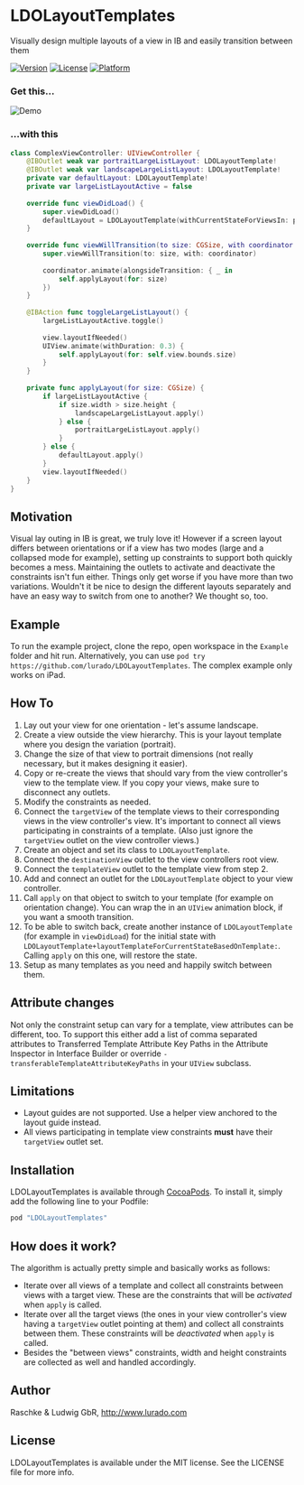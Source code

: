 # LDOLayoutTemplates

Visually design multiple layouts of a view in IB and easily transition between them

[![Version](https://img.shields.io/cocoapods/v/LDOLayoutTemplates.svg?style=flat)](http://cocoapods.org/pods/LDOLayoutTemplates)
[![License](https://img.shields.io/cocoapods/l/LDOLayoutTemplates.svg?style=flat)](http://cocoapods.org/pods/LDOLayoutTemplates)
[![Platform](https://img.shields.io/cocoapods/p/LDOLayoutTemplates.svg?style=flat)](http://cocoapods.org/pods/LDOLayoutTemplates)

### Get this...

![Demo](Screenshots/DashboardExample.gif)

### ...with this

```Swift
class ComplexViewController: UIViewController {
    @IBOutlet weak var portraitLargeListLayout: LDOLayoutTemplate!
    @IBOutlet weak var landscapeLargeListLayout: LDOLayoutTemplate!
    private var defaultLayout: LDOLayoutTemplate!
    private var largeListLayoutActive = false
    
    override func viewDidLoad() {
        super.viewDidLoad()
        defaultLayout = LDOLayoutTemplate(withCurrentStateForViewsIn: portraitLargeListLayout)
    }
    
    override func viewWillTransition(to size: CGSize, with coordinator: UIViewControllerTransitionCoordinator) {
        super.viewWillTransition(to: size, with: coordinator)
        
        coordinator.animate(alongsideTransition: { _ in
            self.applyLayout(for: size)
        })
    }
    
    @IBAction func toggleLargeListLayout() {
        largeListLayoutActive.toggle()
        
        view.layoutIfNeeded()
        UIView.animate(withDuration: 0.3) {
            self.applyLayout(for: self.view.bounds.size)
        }
    }
    
    private func applyLayout(for size: CGSize) {
        if largeListLayoutActive {
            if size.width > size.height {
                landscapeLargeListLayout.apply()
            } else {
                portraitLargeListLayout.apply()
            }
        } else {
            defaultLayout.apply()
        }
        view.layoutIfNeeded()
    }
}
```

## Motivation

Visual lay outing in IB is great, we truly love it!
However if a screen layout differs between orientations or if a view has two modes (large and a collapsed mode for example), setting up constraints to support both quickly becomes a mess.
Maintaining the outlets to activate and deactivate the constraints isn't fun either.
Things only get worse if you have more than two variations.
Wouldn't it be nice to design the different layouts separately and have an easy way to switch from one to another? 
We thought so, too.

## Example

To run the example project, clone the repo, open workspace in the `Example` folder and hit run.
Alternatively, you can use `pod try https://github.com/lurado/LDOLayoutTemplates`. 
The complex example only works on iPad.

## How To

1. Lay out your view for one orientation - let's assume landscape.
1. Create a view outside the view hierarchy. This is your layout template where you design the 
    variation (portrait).
1. Change the size of that view to portrait dimensions (not really necessary, but it makes 
    designing it easier).
1. Copy or re-create the views that should vary from the view controller's view to the template view. If you copy your views, make sure to disconnect any outlets.
1. Modify the constraints as needed.
1. Connect the `targetView` of the template views to their corresponding views in the view controller's 
    view. It's important to connect all views participating in constraints of a template. 
    (Also just ignore the `targetView` outlet on the view controller views.)
1. Create an object and set its class to `LDOLayoutTemplate`.
1. Connect the `destinationView` outlet to the view controllers root view.
1. Connect the `templateView` outlet to the template view from step 2.
1. Add and connect an outlet for the `LDOLayoutTemplate` object to your view controller.
1. Call `apply` on that object to switch to your template (for example on orientation change). 
    You can wrap the in an `UIView` animation block, if you want a smooth transition.
1. To be able to switch back, create another instance of `LDOLayoutTemplate` (for example in `viewDidLoad`) 
    for the initial state with `LDOLayoutTemplate+layoutTemplateForCurrentStateBasedOnTemplate:`. Calling `apply` 
    on this one, will restore the state.
1. Setup as many templates as you need and happily switch between them.

## Attribute changes

Not only the constraint setup can vary for a template, view attributes can be different, too. To support
this either add a list of comma separated attributes to Transferred Template Attribute Key Paths in the 
Attribute Inspector in Interface Builder or override `-transferableTemplateAttributeKeyPaths` in your `UIView` subclass.

## Limitations

- Layout guides are not supported. Use a helper view anchored to the layout guide instead.
- All views participating in template view constraints **must** have their `targetView` outlet set.

## Installation

LDOLayoutTemplates is available through [CocoaPods](http://cocoapods.org). To install
it, simply add the following line to your Podfile:

```ruby
pod "LDOLayoutTemplates"
```

## How does it work?

The algorithm is actually pretty simple and basically works as follows:

- Iterate over all views of a template and collect all constraints between views with a target view. These 
    are the constraints that will be _activated_ when `apply` is called.
- Iterate over all the target views (the ones in your view controller's view having a `targetView` outlet 
    pointing at them) and collect all constraints between them. These constraints will be _deactivated_ when 
    `apply` is called.
- Besides the "between views" constraints, width and height constraints are collected as well and handled accordingly.

## Author

Raschke & Ludwig GbR, http://www.lurado.com

## License

LDOLayoutTemplates is available under the MIT license. See the LICENSE file for more info.
